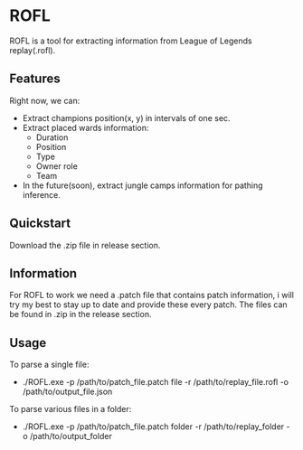 # ROFL 
ROFL is a tool for extracting information from League of Legends replay(.rofl).
## Features
Right now, we can: 
  - Extract champions position(x, y) in intervals of one sec.
  - Extract placed wards information:
    - Duration
    - Position
    - Type
    - Owner role
    - Team
  - In the future(soon), extract jungle camps information for pathing inference. 
## Quickstart
Download the .zip file in release section.
## Information
For ROFL to work we need a .patch file that contains patch information, i will try my best to stay up to date and provide these every patch. 
The files can be found in .zip in the release section.
## Usage
To parse a single file:
-  ./ROFL.exe -p /path/to/patch_file.patch file -r /path/to/replay_file.rofl -o /path/to/output_file.json
  
To parse various files in a folder:
-  ./ROFL.exe -p /path/to/patch_file.patch folder -r /path/to/replay_folder -o /path/to/output_folder 
